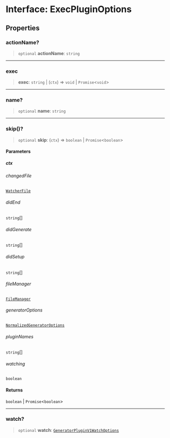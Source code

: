 # Interface: ExecPluginOptions

## Properties

### actionName?

> `optional` **actionName**: `string`

---

### exec

> **exec**: `string` \| (`ctx`) => `void` \| `Promise`\<`void`\>

---

### name?

> `optional` **name**: `string`

---

### skip()?

> `optional` **skip**: (`ctx`) => `boolean` \| `Promise`\<`boolean`\>

#### Parameters

##### ctx

###### changedFile

[`WatcherFile`](../../generator/interfaces/WatcherFile.md)

###### didEnd

`string`[]

###### didGenerate

`string`[]

###### didSetup

`string`[]

###### fileManager

[`FileManager`](../../generator-sdk/classes/FileManager.md)

###### generatorOptions

[`NormalizedGeneratorOptions`](../../generator-sdk/interfaces/NormalizedGeneratorOptions.md)

###### pluginNames

`string`[]

###### watching

`boolean`

#### Returns

`boolean` \| `Promise`\<`boolean`\>

---

### watch?

> `optional` **watch**: [`GeneratorPluginV1WatchOptions`](../../generator-sdk/type-aliases/GeneratorPluginV1WatchOptions.md)
